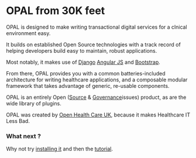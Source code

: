 # OPAL from 30K feet

OPAL is designed to make writing transactional digital services for a clnical environment easy.

It builds on established Open Source technologies with a track record of helping developers
build easy to maintain, robust applications.

Most notably, it makes use of [Django](https://djangoproject.com/) [Angular JS](https://angularjs.org/) 
and [Bootstrap](http://getbootstrap.com/).

From there, OPAL provides you with a common batteries-included architecture for writing healthcare
applications, and a composable modular framework that takes advantage of generic, re-usable components.

OPAL is an entirely Open ([Source](https://github.com/openhealthcare/opal) & 
[Governance](https://github.com/openhealthcare/opal)issues) product, as are the wide library of plugins.

OPAL was created by [Open Health Care UK](http://openhealthcare.org.uk), because it makes Healthcare IT Less Bad.

### What next ? 

Why not try [installing it](installation.md) and then the [tutorial](tutorial.md).

